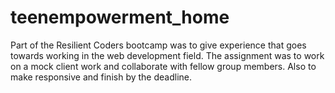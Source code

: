 # teenempowerment_home


Part of the Resilient Coders bootcamp was to give experience that goes towards working in the web development field. The assignment was to work on a mock client work and collaborate with fellow group members. Also to make responsive and finish by the deadline.

